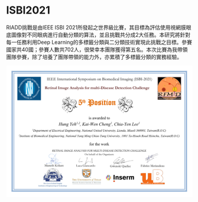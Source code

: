 # ISBI2021
RIADD挑戰是由IEEE ISBI 2021所發起之世界級比賽，其目標為評估使用視網膜眼底圖像對不同眼病進行自動分類的算法，並且挑戰共分成2大任務。本研究將針對每一任務利用Deep Learning的多標籤分類與二分類技術實現此挑戰之目標。參賽國家共40國；參賽人數共702人，很榮幸本團隊獲得第五名。本次比賽為我帶領團隊參賽，除了培養了團隊帶領的能力外，亦累積了多標籤分類的實務經驗。


![image](https://github.com/Kevin7720/ISBI2021-RIADD-2021/blob/master/certificate%20of%20merit%20%26%20speech%20of%20ppt/certificate%20of%20merit.png)
